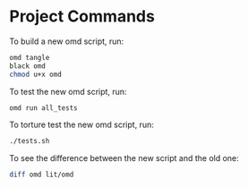 # Project Commands

To build a new omd script, run:

```bash {name=build-omd dir=lit menu=true}
omd tangle
black omd
chmod u+x omd
```

To test the new omd script, run:

```bash {name=test-omd dir=lit menu=true}
omd run all_tests
```

To torture test the new omd script, run:

```bash {name=torture-test-omd dir=torture_tests menu=true}
./tests.sh
```

To see the difference between the new script and the old one:

```bash {name=diff menu=true}
diff omd lit/omd
```

